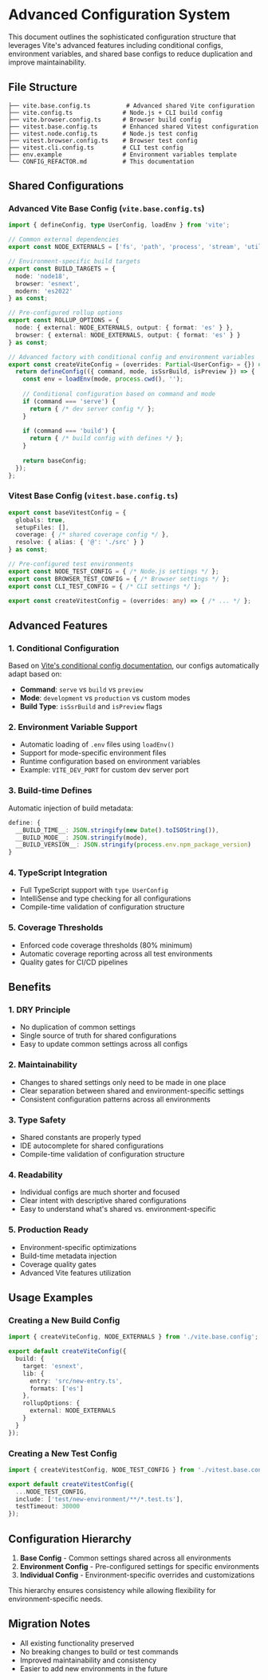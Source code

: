 # Advanced Configuration System

This document outlines the sophisticated configuration structure that leverages Vite's advanced features including conditional configs, environment variables, and shared base configs to reduce duplication and improve maintainability.

## File Structure

```
├── vite.base.config.ts          # Advanced shared Vite configuration
├── vite.config.ts              # Node.js + CLI build config
├── vite.browser.config.ts      # Browser build config
├── vitest.base.config.ts       # Enhanced shared Vitest configuration
├── vitest.node.config.ts       # Node.js test config
├── vitest.browser.config.ts    # Browser test config
├── vitest.cli.config.ts        # CLI test config
├── env.example                 # Environment variables template
└── CONFIG_REFACTOR.md          # This documentation
```

## Shared Configurations

### Advanced Vite Base Config (`vite.base.config.ts`)

```typescript
import { defineConfig, type UserConfig, loadEnv } from 'vite';

// Common external dependencies
export const NODE_EXTERNALS = ['fs', 'path', 'process', 'stream', 'util', 'crypto', 'sax'];

// Environment-specific build targets
export const BUILD_TARGETS = {
  node: 'node18',
  browser: 'esnext',
  modern: 'es2022'
} as const;

// Pre-configured rollup options
export const ROLLUP_OPTIONS = {
  node: { external: NODE_EXTERNALS, output: { format: 'es' } },
  browser: { external: NODE_EXTERNALS, output: { format: 'es' } }
} as const;

// Advanced factory with conditional config and environment variables
export const createViteConfig = (overrides: Partial<UserConfig> = {}) => {
  return defineConfig(({ command, mode, isSsrBuild, isPreview }) => {
    const env = loadEnv(mode, process.cwd(), '');
    
    // Conditional configuration based on command and mode
    if (command === 'serve') {
      return { /* dev server config */ };
    }
    
    if (command === 'build') {
      return { /* build config with defines */ };
    }
    
    return baseConfig;
  });
};
```

### Vitest Base Config (`vitest.base.config.ts`)

```typescript
export const baseVitestConfig = {
  globals: true,
  setupFiles: [],
  coverage: { /* shared coverage config */ },
  resolve: { alias: { '@': './src' } }
} as const;

// Pre-configured test environments
export const NODE_TEST_CONFIG = { /* Node.js settings */ };
export const BROWSER_TEST_CONFIG = { /* Browser settings */ };
export const CLI_TEST_CONFIG = { /* CLI settings */ };

export const createVitestConfig = (overrides: any) => { /* ... */ };
```

## Advanced Features

### 1. **Conditional Configuration**
Based on [Vite's conditional config documentation](https://llmtext.com/vite.dev/config/), our configs automatically adapt based on:
- **Command**: `serve` vs `build` vs `preview`
- **Mode**: `development` vs `production` vs custom modes
- **Build Type**: `isSsrBuild` and `isPreview` flags

### 2. **Environment Variable Support**
- Automatic loading of `.env` files using `loadEnv()`
- Support for mode-specific environment files
- Runtime configuration based on environment variables
- Example: `VITE_DEV_PORT` for custom dev server port

### 3. **Build-time Defines**
Automatic injection of build metadata:
```typescript
define: {
  __BUILD_TIME__: JSON.stringify(new Date().toISOString()),
  __BUILD_MODE__: JSON.stringify(mode),
  __BUILD_VERSION__: JSON.stringify(process.env.npm_package_version)
}
```

### 4. **TypeScript Integration**
- Full TypeScript support with `type UserConfig`
- IntelliSense and type checking for all configurations
- Compile-time validation of configuration structure

### 5. **Coverage Thresholds**
- Enforced code coverage thresholds (80% minimum)
- Automatic coverage reporting across all test environments
- Quality gates for CI/CD pipelines

## Benefits

### 1. **DRY Principle**
- No duplication of common settings
- Single source of truth for shared configurations
- Easy to update common settings across all configs

### 2. **Maintainability**
- Changes to shared settings only need to be made in one place
- Clear separation between shared and environment-specific settings
- Consistent configuration patterns across all environments

### 3. **Type Safety**
- Shared constants are properly typed
- IDE autocomplete for shared configurations
- Compile-time validation of configuration structure

### 4. **Readability**
- Individual configs are much shorter and focused
- Clear intent with descriptive shared configurations
- Easy to understand what's shared vs. environment-specific

### 5. **Production Ready**
- Environment-specific optimizations
- Build-time metadata injection
- Coverage quality gates
- Advanced Vite features utilization

## Usage Examples

### Creating a New Build Config

```typescript
import { createViteConfig, NODE_EXTERNALS } from './vite.base.config';

export default createViteConfig({
  build: {
    target: 'esnext',
    lib: {
      entry: 'src/new-entry.ts',
      formats: ['es']
    },
    rollupOptions: {
      external: NODE_EXTERNALS
    }
  }
});
```

### Creating a New Test Config

```typescript
import { createVitestConfig, NODE_TEST_CONFIG } from './vitest.base.config';

export default createVitestConfig({
  ...NODE_TEST_CONFIG,
  include: ['test/new-environment/**/*.test.ts'],
  testTimeout: 30000
});
```

## Configuration Hierarchy

1. **Base Config** - Common settings shared across all environments
2. **Environment Config** - Pre-configured settings for specific environments
3. **Individual Config** - Environment-specific overrides and customizations

This hierarchy ensures consistency while allowing flexibility for environment-specific needs.

## Migration Notes

- All existing functionality preserved
- No breaking changes to build or test commands
- Improved maintainability and consistency
- Easier to add new environments in the future

